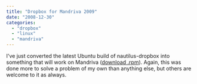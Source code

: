 ```yaml
---
title: "Dropbox for Mandriva 2009"
date: "2008-12-30"
categories: 
  - "dropbox"
  - "linux"
  - "mandriva"
---
```


I've just converted the latest Ubuntu build of nautilus-dropbox into something that will work on Mandriva ([download .rpm](http://teknostatik.co.uk/nautilus-dropbox-0.5.0-2.i386.rpm)). Again, this was done more to solve a problem of my own than anything else, but others are welcome to it as always.
